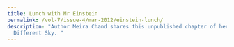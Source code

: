 ```yaml
---
title: Lunch with Mr Einstein
permalink: /vol-7/issue-4/mar-2012/einstein-lunch/
description: "Author Meira Chand shares this unpublished chapter of her book, A
  Different Sky. "
---
```

